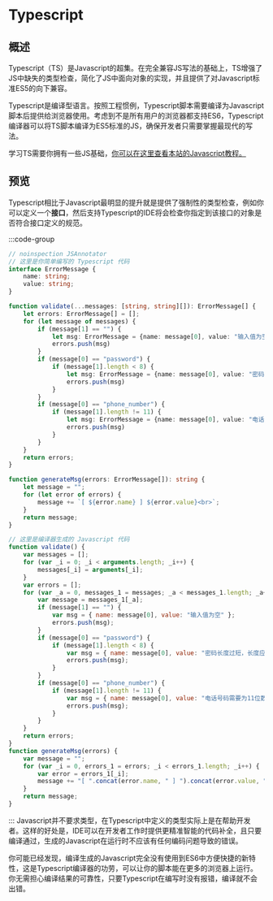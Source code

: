 # Typescript
## 概述
Typescript（TS）是Javascript的超集。在完全兼容JS写法的基础上，TS增强了JS中缺失的类型检查，简化了JS中面向对象的实现，并且提供了对Javascript标准ES5的向下兼容。

Typescript是编译型语言。按照工程惯例，Typescript脚本需要编译为Javascript脚本后提供给浏览器使用。考虑到不是所有用户的浏览器都支持ES6，Typescript编译器可以将TS脚本编译为ES5标准的JS，确保开发者只需要掌握最现代的写法。

学习TS需要你拥有一些JS基础，[你可以在这里查看本站的Javascript教程。](/javascript/features)

## 预览
Typescript相比于Javascript最明显的提升就是提供了强制性的类型检查，例如你可以定义一个**接口**，然后支持Typescript的IDE将会检查你指定到该接口的对象是否符合接口定义的规范。

:::code-group

```typescript [validate.ts]
// noinspection JSAnnotator
// 这里是你简单编写的 Typescript 代码
interface ErrorMessage {
    name: string;
    value: string;
}

function validate(...messages: [string, string][]): ErrorMessage[] {
    let errors: ErrorMessage[] = [];
    for (let message of messages) {
        if (message[1] == "") {
            let msg: ErrorMessage = {name: message[0], value: "输入值为空"}
            errors.push(msg)
        }
        if (message[0] == "password") {
            if (message[1].length < 8) {
                let msg: ErrorMessage = {name: message[0], value: "密码长度过短，长度应大于等于8"}
                errors.push(msg)
            }
        }
        if (message[0] == "phone_number") {
            if (message[1].length != 11) {
                let msg: ErrorMessage = {name: message[0], value: "电话号码需要为11位数字"}
                errors.push(msg)
            }
        }
    }
    return errors;
}

function generateMsg(errors: ErrorMessage[]): string {
    let message = "";
    for (let error of errors) {
        message += `[ ${error.name} ] ${error.value}<br>`;
    }
    return message;
}

```

```javascript [validate.js]
// 这里是编译器生成的 Javascript 代码
function validate() {
    var messages = [];
    for (var _i = 0; _i < arguments.length; _i++) {
        messages[_i] = arguments[_i];
    }
    var errors = [];
    for (var _a = 0, messages_1 = messages; _a < messages_1.length; _a++) {
        var message = messages_1[_a];
        if (message[1] == "") {
            var msg = { name: message[0], value: "输入值为空" };
            errors.push(msg);
        }
        if (message[0] == "password") {
            if (message[1].length < 8) {
                var msg = { name: message[0], value: "密码长度过短，长度应大于等于8" };
                errors.push(msg);
            }
        }
        if (message[0] == "phone_number") {
            if (message[1].length != 11) {
                var msg = { name: message[0], value: "电话号码需要为11位数字" };
                errors.push(msg);
            }
        }
    }
    return errors;
}
function generateMsg(errors) {
    var message = "";
    for (var _i = 0, errors_1 = errors; _i < errors_1.length; _i++) {
        var error = errors_1[_i];
        message += "[ ".concat(error.name, " ] ").concat(error.value, "<br>");
    }
    return message;
}

```
:::
Javascript并不要求类型，在Typescript中定义的类型实际上是在帮助开发者。这样的好处是，IDE可以在开发者工作时提供更精准智能的代码补全，且只要编译通过，生成的Javascript在运行时不应该有任何编码问题导致的错误。

你可能已经发现，编译生成的Javascript完全没有使用到ES6中方便快捷的新特性，这是Typescript编译器的功劳，可以让你的脚本能在更多的浏览器上运行。你无需担心编译结果的可靠性，只要Typescript在编写时没有报错，编译就不会出错。
